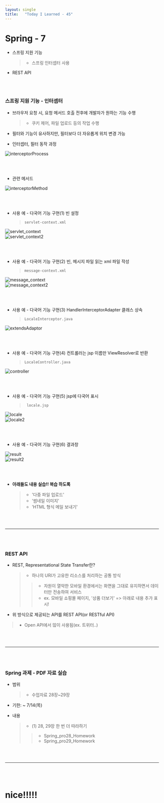```yaml
---
layout: single
title:   "Today I Learned - 45"
---
```


# Spring - 7
  * 스프링 지원 기능
    > * 스프링 인터셉터 사용
  * REST API

<br>
<br>

### 스프링 지원 기능 - 인터셉터
  * 브라우저 요청 시, 요청 메서드 호출 전후에 개발자가 원하는 기능 수행
    > * 쿠키 제어, 파일 업로드 등의 작업 수행
  * 필터와 기능이 유사하지만, 필터보다 더 자유롭게 위치 변경 가능

  * 인터셉터, 필터 동작 과정

![interceptorProcess](https://rightmemory1999.github.io/images/data0614/interceptorProcess.png)

<br>
<br>

  * 관련 메서드

![interceptorMethod](https://rightmemory1999.github.io/images/data0614/interceptorMethod.png)

<br>
<br>

  * 사용 예 - 다국어 기능 구현(1) 빈 설정
    > ```servlet-context.xml```

![servlet_context](https://rightmemory1999.github.io/images/data0614/servlet_context.png) <br>
![servlet_context2](https://rightmemory1999.github.io/images/data0614/servlet_context2.png)

<br>
<br>

  * 사용 예 - 다국어 기능 구현(2) 빈, 메시지 파일 읽는 xml 파일 작성
    > ```message-context.xml```

![message_context](https://rightmemory1999.github.io/images/data0614/message_context.png) <br>
![message_context2](https://rightmemory1999.github.io/images/data0614/message_context2.png)

<br>
<br>

  * 사용 예 - 다국어 기능 구현(3) HandlerInterceptorAdapter 클래스 상속
    > ```LocaleInterceptor.java```

![extendsAdaptor](https://rightmemory1999.github.io/images/data0614/extendsAdaptor.png)

<br>
<br>

  * 사용 예 - 다국어 기능 구현(4) 컨트롤러는 jsp 이름만 ViewResolver로 반환
    > ```LocaleController.java```

![controller](https://rightmemory1999.github.io/images/data0614/controller.png)

<br>
<br>

  * 사용 예 - 다국어 기능 구현(5) jsp에 다국어 표시
    > ``` locale.jsp```

![locale](https://rightmemory1999.github.io/images/data0614/locale.png) <br>
![locale2](https://rightmemory1999.github.io/images/data0614/locale2.png)

<br>
<br>

  * 사용 예 - 다국어 기능 구현(6) 결과창

![result](https://rightmemory1999.github.io/images/data0614/result.png) <br>
![result2](https://rightmemory1999.github.io/images/data0614/result2.png)

<br>
<br>

  * **아래들도 내용 실습!! 복습 하도록**
    > * '다중 파일 업로드'
    > * '썸네일 이미지'
    > * 'HTML 형식 메일 보내기'


<br>
<br>

* * *

<br>
<br>

### REST API
  * REST, Representational State Transfer란?
    > * 하나의 URI가 고유한 리소스를 처리하는 공통 방식
    >> * 자원이 열악한 모바일 환경에서는 화면을 그대로 유지하면서 데이터만 전송하여 서비스
    >> * ex. 모바일 쇼핑몰 페이지, '상품 더보기' => 아래로 내용 추가 표시!

  * 위 방식으로 제공되는 API를 REST API(or RESTful API)
   > * Open API에서 많이 사용됨(ex. 트위터..)

<br>
<br>

* * *

<br>
<br>

### Spring 과제 - PDF 자료 실습 
  * 범위
    > * 수업자료 28장~29장

  * 기한: ~ 7/14(목)

  * 내용
    > * (1) 28, 29장 한 번 더 따라하기
    >> * Spring_pro28_Homework
    >> * Spring_pro29_Homework


<br>
<br>

* * *

<br>
<br>

# nice!!!!!
